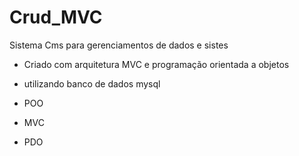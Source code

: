 # Crud_MVC
Sistema Cms para gerenciamentos de dados e sistes

* Criado com arquitetura MVC e programação orientada a objetos 

* utilizando banco de dados mysql 

* POO

* MVC

* PDO